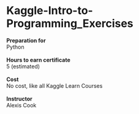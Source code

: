 # Kaggle-Intro-to-Programming_Exercises

<p>
<b>Preparation for</b><br>
Python
<br><br>
<b>Hours to earn certificate</b><br>
5 (estimated)
<br><br>
<b>Cost</b><br>
No cost, like all Kaggle Learn Courses
<br><br>
<b>Instructor</b><br>
Alexis Cook
</p>
